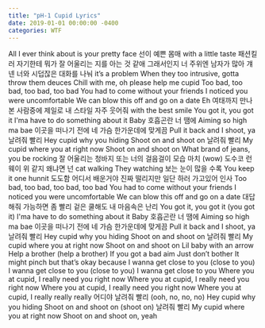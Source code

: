 ```yaml
---
title: "pH-1 Cupid Lyrics"
date: 2019-01-01 00:00:00 -0400
categories: WTF
---
```


All I ever think about is your pretty face
선이 예쁜 몸매 with a little taste
패션킬러 자기한테
뭐가 잘 어울리는 지를 아는 것 같애
그래서인지 너 주위엔 남자가 많아
걔넨 너와 시덥잖은 대화를 나눠 it’s a problem
When they too intrusive, gotta throw them deuces
Chill with me, oh please help me cupid
Too bad, too bad, too bad, too bad
You had to come without your friends
I noticed you were uncomfortable
We can blow this off and go on a date
Eh 여태까지 만나본 사람중에
제일로 내 스타일
자주 웃어줘 with the best smile
You got it, you got it
I'ma have to do something about it
Baby 호흡곤란 너 땜에
Aiming so high ma bae
이곳을 떠나기 전에
네 가슴 한가운데에 맞게끔
Pull it back and I shoot, ya
날려줘 빨리
Hey cupid why you hiding
Shoot on and shoot on
날려줘 빨리
My cupid where you at right now 
Shoot on and shoot on
What brand of jeans, you be rocking
잘 어울리는 청바지
또는 너의 걸음걸이 모습 마치 (wow)
도수코 런웨이 위 같지
왜냐면 넌 cat walking
They watching
보는 눈이 많을 수록
You keep it one hunnit
도도함 어디서 배운거야 진짜
떨리지만 일단 하러 가고있어 인사
Too bad, too bad, too bad, too bad
You had to come without your friends
I noticed you were uncomfortable
We can blow this off and go on a date
대답해줘 가능하면 좀 빨리
겉은 쿨해도 내 마음속은 난리
You got it, you got it (you got it)
I'ma have to do something about it
Baby 호흡곤란 너 땜에
Aiming so high ma bae
이곳을 떠나기 전에
네 가슴 한가운데에 맞게끔
Pull it back and I shoot, ya
날려줘 빨리
Hey cupid why you hiding
Shoot on and shoot on
날려줘 빨리
My cupid where you at right now
Shoot on and shoot on
Lil baby with an arrow
Help a brother (help a brother)
If you got a bad aim
Just don’t bother
It might pinch but that’s okay because
I wanna get close to you (close to you)
I wanna get close to you (close to you)
I wanna get close to you
Where you at cupid, I really need you right now
Where you at cupid, I really need you right now
Where you at cupid, I really need you right now
Where you at cupid, I really really really
어디야
날려줘 빨리 (ooh, no, no, no)
Hey cupid why you hiding
Shoot on and shoot on (shoot on)
날려줘 빨리
My cupid where you at right now
Shoot on and shoot on, yeah
